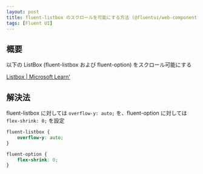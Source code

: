 ```yaml
---
layout: post
title: fluent-listbox のスクロールを可能にする方法 (@fluentui/web-components)
tags: [Fluent UI]
---
```


## 概要
以下の ListBox (fluent-listbox および fluent-option) をスクロール可能にする

[Listbox | Microsoft Learn'](https://learn.microsoft.com/ja-jp/fluent-ui/web-components/components/listbox?pivots=typescript)

## 解決法
fluent-listbox に対しては `overflow-y: auto;` を、fluent-option に対しては `flex-shrink: 0;` を設定

```css
fluent-listbox {
    overflow-y: auto;
}

fluent-option {
    flex-shrink: 0;
}
```